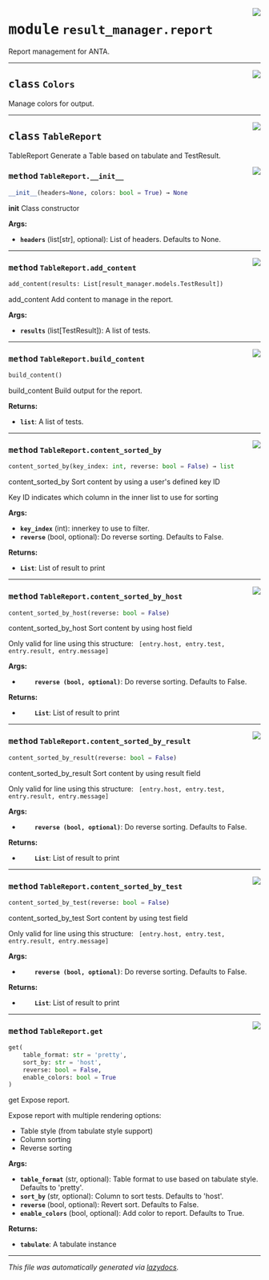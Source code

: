 <!-- markdownlint-disable -->

<a href="../../anta/result_manager/report.py#L0"><img align="right" style="float:right;" src="https://img.shields.io/badge/-source-cccccc?style=flat-square"></a>

# <kbd>module</kbd> `result_manager.report`
Report management for ANTA.



---

<a href="../../anta/result_manager/report.py#L17"><img align="right" style="float:right;" src="https://img.shields.io/badge/-source-cccccc?style=flat-square"></a>

## <kbd>class</kbd> `Colors`
Manage colors for output.





---

<a href="../../anta/result_manager/report.py#L30"><img align="right" style="float:right;" src="https://img.shields.io/badge/-source-cccccc?style=flat-square"></a>

## <kbd>class</kbd> `TableReport`
TableReport Generate a Table based on tabulate and TestResult.

<a href="../../anta/result_manager/report.py#L36"><img align="right" style="float:right;" src="https://img.shields.io/badge/-source-cccccc?style=flat-square"></a>

### <kbd>method</kbd> `TableReport.__init__`

```python
__init__(headers=None, colors: bool = True) → None
```

__init__ Class constructor



**Args:**

 - <b>`headers`</b> (list[str], optional):  List of headers. Defaults to None.




---

<a href="../../anta/result_manager/report.py#L147"><img align="right" style="float:right;" src="https://img.shields.io/badge/-source-cccccc?style=flat-square"></a>

### <kbd>method</kbd> `TableReport.add_content`

```python
add_content(results: List[result_manager.models.TestResult])
```

add_content Add content to manage in the report.



**Args:**

 - <b>`results`</b> (list[TestResult]):  A list of tests.

---

<a href="../../anta/result_manager/report.py#L157"><img align="right" style="float:right;" src="https://img.shields.io/badge/-source-cccccc?style=flat-square"></a>

### <kbd>method</kbd> `TableReport.build_content`

```python
build_content()
```

build_content Build output for the report.



**Returns:**

 - <b>`list`</b>:  A list of tests.

---

<a href="../../anta/result_manager/report.py#L97"><img align="right" style="float:right;" src="https://img.shields.io/badge/-source-cccccc?style=flat-square"></a>

### <kbd>method</kbd> `TableReport.content_sorted_by`

```python
content_sorted_by(key_index: int, reverse: bool = False) → list
```

content_sorted_by Sort content by using a user's defined key ID

Key ID indicates which column in the inner list to use for sorting



**Args:**

 - <b>`key_index`</b> (int):  innerkey to use to filter.
 - <b>`reverse`</b> (bool, optional):  Do reverse sorting. Defaults to False.



**Returns:**

 - <b>`List`</b>:  List of result to print

---

<a href="../../anta/result_manager/report.py#L52"><img align="right" style="float:right;" src="https://img.shields.io/badge/-source-cccccc?style=flat-square"></a>

### <kbd>method</kbd> `TableReport.content_sorted_by_host`

```python
content_sorted_by_host(reverse: bool = False)
```

content_sorted_by_host Sort content by using host field

Only valid for line using this structure: ``` [entry.host, entry.test, entry.result, entry.message]```



**Args:**


 - <b>`    reverse (bool, optional)`</b>:  Do reverse sorting. Defaults to False.



**Returns:**


 - <b>`    List`</b>:  List of result to print


---

<a href="../../anta/result_manager/report.py#L82"><img align="right" style="float:right;" src="https://img.shields.io/badge/-source-cccccc?style=flat-square"></a>

### <kbd>method</kbd> `TableReport.content_sorted_by_result`

```python
content_sorted_by_result(reverse: bool = False)
```

content_sorted_by_result Sort content by using result field

Only valid for line using this structure: ``` [entry.host, entry.test, entry.result, entry.message]```



**Args:**


 - <b>`    reverse (bool, optional)`</b>:  Do reverse sorting. Defaults to False.



**Returns:**


 - <b>`    List`</b>:  List of result to print


---

<a href="../../anta/result_manager/report.py#L67"><img align="right" style="float:right;" src="https://img.shields.io/badge/-source-cccccc?style=flat-square"></a>

### <kbd>method</kbd> `TableReport.content_sorted_by_test`

```python
content_sorted_by_test(reverse: bool = False)
```

content_sorted_by_test Sort content by using test field

Only valid for line using this structure: ``` [entry.host, entry.test, entry.result, entry.message]```



**Args:**


 - <b>`    reverse (bool, optional)`</b>:  Do reverse sorting. Defaults to False.



**Returns:**


 - <b>`    List`</b>:  List of result to print


---

<a href="../../anta/result_manager/report.py#L112"><img align="right" style="float:right;" src="https://img.shields.io/badge/-source-cccccc?style=flat-square"></a>

### <kbd>method</kbd> `TableReport.get`

```python
get(
    table_format: str = 'pretty',
    sort_by: str = 'host',
    reverse: bool = False,
    enable_colors: bool = True
)
```

get Expose report.

Expose report with multiple rendering options:
- Table style (from tabulate style support)
- Column sorting
- Reverse sorting



**Args:**

 - <b>`table_format`</b> (str, optional):  Table format to use based on tabulate style. Defaults to 'pretty'.
 - <b>`sort_by`</b> (str, optional):  Column to sort tests. Defaults to 'host'.
 - <b>`reverse`</b> (bool, optional):  Revert sort. Defaults to False.
 - <b>`enable_colors`</b> (bool, optional):  Add color to report. Defaults to True.



**Returns:**

 - <b>`tabulate`</b>:  A tabulate instance




---

_This file was automatically generated via [lazydocs](https://github.com/ml-tooling/lazydocs)._

